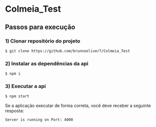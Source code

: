 # Colmeia_Test

## Passos para execução

### 1) Clonar repositório do projeto

```bash
$ git clone https://github.com/brunnooliver7/Colmeia_Test
```
### 2) Instalar as dependências da api

```bash
$ npm i
```

### 3) Executar a api

```bash
$ npm start
```

Se a aplicação executar de forma correta, você deve receber a seguinte resposta:

```bash
Server is running on Port: 4000
```
